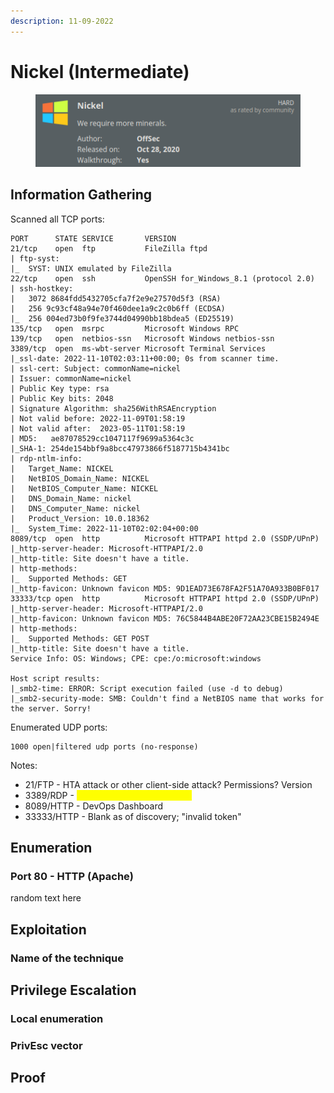 ```yaml
---
description: 11-09-2022
---
```


# Nickel (Intermediate)

<figure><img src="../../../.gitbook/assets/image (1).png" alt=""><figcaption></figcaption></figure>

## Information Gathering

Scanned all TCP ports:

```
PORT      STATE SERVICE       VERSION
21/tcp    open  ftp           FileZilla ftpd
| ftp-syst: 
|_  SYST: UNIX emulated by FileZilla
22/tcp    open  ssh           OpenSSH for_Windows_8.1 (protocol 2.0)
| ssh-hostkey: 
|   3072 8684fdd5432705cfa7f2e9e27570d5f3 (RSA)
|   256 9c93cf48a94e70f460dee1a9c2c0b6ff (ECDSA)
|_  256 004ed73b0f9fe3744d04990bb18bdea5 (ED25519)
135/tcp   open  msrpc         Microsoft Windows RPC
139/tcp   open  netbios-ssn   Microsoft Windows netbios-ssn
3389/tcp  open  ms-wbt-server Microsoft Terminal Services
|_ssl-date: 2022-11-10T02:03:11+00:00; 0s from scanner time.
| ssl-cert: Subject: commonName=nickel
| Issuer: commonName=nickel
| Public Key type: rsa
| Public Key bits: 2048
| Signature Algorithm: sha256WithRSAEncryption
| Not valid before: 2022-11-09T01:58:19
| Not valid after:  2023-05-11T01:58:19
| MD5:   ae87078529cc1047117f9699a5364c3c
|_SHA-1: 254de154bbf9a8bcc47973866f5187715b4341bc
| rdp-ntlm-info: 
|   Target_Name: NICKEL
|   NetBIOS_Domain_Name: NICKEL
|   NetBIOS_Computer_Name: NICKEL
|   DNS_Domain_Name: nickel
|   DNS_Computer_Name: nickel
|   Product_Version: 10.0.18362
|_  System_Time: 2022-11-10T02:02:04+00:00
8089/tcp  open  http          Microsoft HTTPAPI httpd 2.0 (SSDP/UPnP)
|_http-server-header: Microsoft-HTTPAPI/2.0
|_http-title: Site doesn't have a title.
| http-methods: 
|_  Supported Methods: GET
|_http-favicon: Unknown favicon MD5: 9D1EAD73E678FA2F51A70A933B0BF017
33333/tcp open  http          Microsoft HTTPAPI httpd 2.0 (SSDP/UPnP)
|_http-server-header: Microsoft-HTTPAPI/2.0
|_http-favicon: Unknown favicon MD5: 76C5844B4ABE20F72AA23CBE15B2494E
| http-methods: 
|_  Supported Methods: GET POST
|_http-title: Site doesn't have a title.
Service Info: OS: Windows; CPE: cpe:/o:microsoft:windows

Host script results:
|_smb2-time: ERROR: Script execution failed (use -d to debug)
|_smb2-security-mode: SMB: Couldn't find a NetBIOS name that works for the server. Sorry!
```

Enumerated UDP ports:

```
1000 open|filtered udp ports (no-response)
```

Notes:

* 21/FTP - HTA attack or other client-side attack? Permissions? Version
* 3389/RDP - <mark style="color:yellow;">Product\_Version: 10.0.18362</mark>
* 8089/HTTP - DevOps Dashboard
* 33333/HTTP - Blank as of discovery; "invalid token"

## Enumeration

### Port 80 - HTTP (Apache)

random text here

## Exploitation

### Name of the technique

## Privilege Escalation

### Local enumeration

### PrivEsc vector

## Proof
